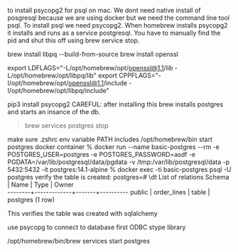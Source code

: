 

to install psycopg2 for psql on mac. We dont need native install of posgresql because we are using docker
but we need the command line tool psql. To install psql we need psycopg2. When homebrew installs psycopg2 it
installs and runs as a service postgresql. You have to manually find the pid and shut this off using brew service stop. 


brew install libpq --build-from-source
brew install openssl

export LDFLAGS="-L/opt/homebrew/opt/openssl@1.1/lib -L/opt/homebrew/opt/libpq/lib"
export CPPFLAGS="-I/opt/homebrew/opt/openssl@1.1/include -I/opt/homebrew/opt/libpq/include"

pip3 install psycopg2
CAREFUL: after installing this brew installs postgres and starts an insance of the db. 
>brew services postgres stop

make sure .zshrc env variable PATH includes /opt/homebrew/bin
start postgres docker container
% docker run --name basic-postgres --rm -e POSTGRES_USER=postgres -e POSTGRES_PASSWORD=asdf -e PGDATA=/var/lib/postgresql/data/pgdata -v /tmp:/var/lib/postgresql/data -p 5432:5432 -it postgres:14.1-alpine
% docker exec -ti basic-postgres psql -U postgres
verify the table is created: 
postgres=# \dt
            List of relations
 Schema |    Name     | Type  |  Owner   
--------+-------------+-------+----------
 public | order_lines | table | postgres
(1 row)

This verifies the table was created with sqlalchemy


use psycopg to connect to database first
ODBC stype library

 /opt/homebrew/bin/brew services start postgres 

